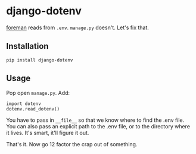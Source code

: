 # django-dotenv

[foreman](https://github.com/ddollar/foreman) reads from `.env`. `manage.py`
doesn't. Let's fix that.

## Installation

```
pip install django-dotenv
```

## Usage

Pop open `manage.py`. Add:

```
import dotenv
dotenv.read_dotenv()
```

You have to pass in `__file__` so that we know where to find the .env file.
You can also pass an explicit path to the .env file, or to the directory
where it lives. It's smart, it'll figure it out.

That's it. Now go 12 factor the crap out of something.
